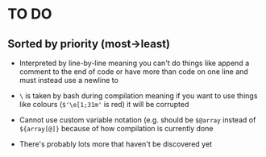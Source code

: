# TO DO

## Sorted by priority (most->least)

* Interpreted by line-by-line meaning you can't do things like
  append a comment to the end of code or have more than code
  on one line and must instead use a newline to

* `\` is taken by bash during compilation meaning if you want
  to use things like colours (`$'\e[1;31m'` is red) it will be
  corrupted

* Cannot use custom variable notation (e.g. should be `$@array`
  instead of `${array[@]}` because of how compilation is
  currently done

* There's probably lots more that haven't be discovered yet
